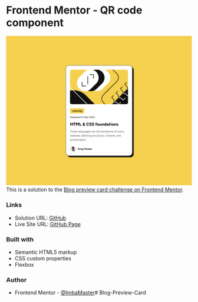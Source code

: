 # Frontend Mentor - QR code component

![Design preview for the QR code component coding challenge](preview.png)
This is a solution to the [Blog preview card challenge on Frontend Mentor](https://www.frontendmentor.io/challenges/blog-preview-card-ckPaj01IcS).

### Links

- Solution URL: [GitHub](https://github.com/ImbaMaster/Blog-Preview-Card)
- Live Site URL: [GitHub Page](https://imbamaster.github.io/Blog-Preview-Card/)

### Built with

- Semantic HTML5 markup
- CSS custom properties
- Flexbox

### Author

- Frontend Mentor - [@ImbaMaster](https://www.frontendmentor.io/profile/ImbaMaster)#   B l o g - P r e v i e w - C a r d 
 
 